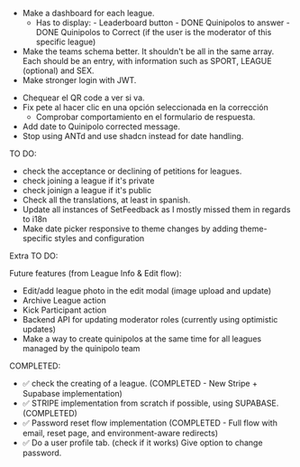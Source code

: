 - Make a dashboard for each league.
  - Has to display: - Leaderboard button - DONE Quinipolos to answer - DONE Quinipolos to Correct (if the user is the moderator of this specific league)
  <!-- - Make screen to show quinipolo correction results. Has to generate a message and must have options to share it automatically. -->
- Make the teams schema better. It shouldn't be all in the same array. Each should be an entry, with information such as SPORT, LEAGUE (optional) and SEX.
- Make stronger login with JWT.
<!-- - Fix handleCloseFeedback -->
- Chequear el QR code a ver si va.
- Fix pete al hacer clic en una opción seleccionada en la corrección
  - Comprobar comportamiento en el formulario de respuesta.
- Add date to Quinipolo corrected message.
- Stop using ANTd and use shadcn instead for date handling.

TO DO:

- check the acceptance or declining of petitions for leagues.
- check joining a league if it's private
- check joinign a league if it's public
- Check all the translations, at least in spanish.
- Update all instances of SetFeedback as I mostly missed them in regards to i18n
- Make date picker responsive to theme changes by adding theme-specific styles and configuration

Extra TO DO:

Future features (from League Info & Edit flow):

- Edit/add league photo in the edit modal (image upload and update)
- Archive League action
- Kick Participant action
- Backend API for updating moderator roles (currently using optimistic updates)
- Make a way to create quinipolos at the same time for all leagues managed by the quinipolo team

COMPLETED:

- ✅ check the creating of a league. (COMPLETED - New Stripe + Supabase implementation)
- ✅ STRIPE implementation from scratch if possible, using SUPABASE. (COMPLETED)
- ✅ Password reset flow implementation (COMPLETED - Full flow with email, reset page, and environment-aware redirects)
- ✅ Do a user profile tab.
  (check if it works) Give option to change password.
